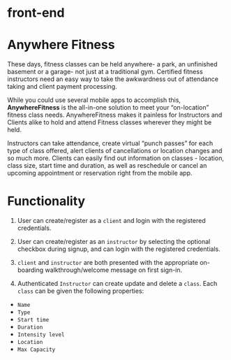 # front-end

# Anywhere Fitness

These days, fitness classes can be held anywhere- a park, an unfinished basement or a garage- not just at a traditional gym. Certified fitness instructors need an easy way to take the awkwardness out of attendance taking and client payment processing. 

While you could use several mobile apps to accomplish this, **AnywhereFitness** is the all-in-one solution to meet your “on-location” fitness class needs. AnywhereFitness makes it painless for Instructors and Clients alike to hold and attend Fitness classes wherever they might be held. 

Instructors can take attendance, create virtual “punch passes” for each type of class offered, alert clients of cancellations or location changes and so much more. Clients can easily find out information on classes - location, class size, start time and duration, as well as reschedule or cancel an upcoming appointment or reservation right from the mobile app.

# Functionality

1. User can create/register as a `client` and login with the registered credentials.

2. User can create/register as an `instructor` by selecting the optional checkbox during signup, and can login with the registered credentials.

3. `client` and `instructor` are both presented with the appropriate on-boarding walkthrough/welcome message on first sign-in.

4. Authenticated `Instructor` can create update and delete a `class`. Each `class` can be given the following properties:

- `Name`
- `Type`
- `Start time`
- `Duration`
- `Intensity level`
- `Location`
- `Max Capacity`

<!-- 5. Authenticated `client` can search for available classes. At a minimum, they must be able to search by the following criteria:

- `class time`
- `class date`
- `class duration`
- `class type`
- `intensity level`
- `class location` -->

<!-- 6. Authenticated `instructor` can create virtual punch pass categories for each type of group fitness class they offer (yoga, insanity, RIPPED, pilates, etc.) -->

<!-- 7. Authenticated `user` can reserve a spot in a `class` with available seats open, and can reschedule or cancel their current `reservation` from the mobile app. -->
